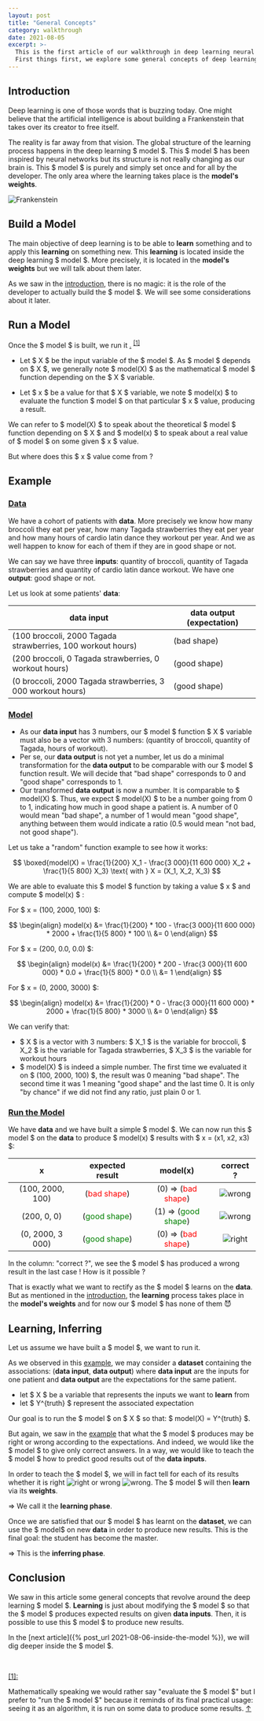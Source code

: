 ```yaml
---
layout: post
title: "General Concepts"
category: walkthrough
date: 2021-08-05
excerpt: >-
  This is the first article of our walkthrough in deep learning neural networks.
  First things first, we explore some general concepts of deep learning, introducing the deep learning model.
---
```


## Introduction 

Deep learning is one of those words that is buzzing today. One might believe that the artificial intelligence 
is about building a Frankenstein that takes over its creator to free itself.

The reality is far away from that vision. The global structure of the learning process happens in the 
deep learning $ model $. This $ model $ has been inspired by neural networks but its structure is not really changing 
as our brain is. This $ model $ is purely and simply set once and for all by the developer. 
The only area where the learning takes place is the **model's weights**.

![Frankenstein](/_assets/images/general/Frankenstein.png)

## Build a Model

The main objective of deep learning is to be able to **learn** something and to apply this **learning** on something 
new. This **learning** is located inside the deep learning $ model $. More precisely, it is located in the 
**model's weights** but we will talk about them later.

As we saw in the [introduction](#introduction), there is no magic: 
it is the role of the developer to actually build the $ model $. We will see some considerations about it later. 

## Run a Model 

Once the $ model $ is built, we run it 
<a id="remark-back" class="anchor" href="#header-title">.</a> <sup>[[1]](#remark)</sup>

- Let $ X $ be the input variable of the $ model $. As $ model $ depends on $ X $, we generally note $ model(X) $ as the 
mathematical $ model $ function depending on the $ X $ variable. 

- Let $ x $ be a value for that $ X $ variable, we note $ model(x) $ to evaluate the function $ model $ 
on that particular $ x $ value, producing a result. 

We can refer to $ model(X) $ to speak about the theoretical $ model $ function depending on $ X $ and 
$ model(x) $ to speak about a real value of $ model $ on some given $ x $ value. 

But where does this $ x $ value come from ? 

## Example 

### <span style="text-decoration:underline"> Data </span>

We have a cohort of patients with **data**. More precisely we know how many broccoli they eat per year, how many 
Tagada strawberries they eat per year and how many hours of cardio latin dance they workout per year. 
And we as well happen to know for each of them if they are in good shape or not. 

We can say we have three **inputs**: 
quantity of broccoli, quantity of Tagada strawberries and quantity of cardio latin dance workout.
We have one **output**: good shape or not. 

Let us look at some patients' **data**: 

| data input | data output (expectation) |
| ---------------- | ----- |
| (100 broccoli, 2000 Tagada strawberries, 100 workout hours) | (bad shape)  |
| (200 broccoli,  0 Tagada strawberries, 0 workout hours)     | (good shape) |
| (0 broccoli, 2000 Tagada strawberries, 3 000 workout hours) | (good shape) |

### <span style="text-decoration:underline"> Model </span> 

- As our **data input** has 3 numbers, our $ model $ function $ X $ variable must also be a vector with 3 numbers: 
(quantity of broccoli, quantity of Tagada, hours of workout).
- Per se, our **data output** is not yet a number, let us do a minimal transformation for the **data output** to be
comparable with our $ model $ function result. We will decide that "bad shape" corresponds to 0 and "good shape" 
corresponds to 1.
- Our transformed **data output** is now a number. It is comparable to $ model(X) $. 
Thus, we expect $ model(X) $ to be a number going from 0 to 1, indicating how much in good shape 
a patient is. A number of 0 would mean "bad shape", a number of 1 would mean "good shape", anything between them would 
indicate a ratio (0.5 would mean "not bad, not good shape").  

Let us take a "random" function example to see how it works: 

$$
\boxed{model(X) = \frac{1}{200} X_1 - \frac{3 000}{11 600 000}  X_2 + \frac{1}{5 800} X_3} \text{ with } X = (X_1, X_2, X_3) 
$$

We are able to evaluate this $ model $ function by taking a value $ x $ and compute $ model(x) $ :

For $ x = (100, 2000, 100) $: 

$$
\begin{align}
    model(x) &= \frac{1}{200} * 100 - \frac{3 000}{11 600 000} * 2000 + \frac{1}{5 800} * 100 \\
             &= 0
\end{align}
$$

For $ x = (200, 0.0, 0.0) $: 

$$
\begin{align}
    model(x) &= \frac{1}{200} * 200 - \frac{3 000}{11 600 000} * 0.0 + \frac{1}{5 800} * 0.0 \\
             &= 1
\end{align}
$$

For $ x = (0, 2000, 3000) $: 

$$
\begin{align}
    model(x) &= \frac{1}{200} * 0 - \frac{3 000}{11 600 000} * 2000 + \frac{1}{5 800} * 3000 \\
             &= 0
\end{align}
$$

We can verify that:
- $ X $ is a vector with 3 numbers: $ X_1 $ is the variable for broccoli, $ X_2 $ is the variable for Tagada strawberries, 
$ X_3 $ is the variable for workout hours
- $ model(X) $ is indeed a simple number. 
The first time we evaluated it on $ (100, 2000, 100) $, the result was 0 meaning "bad shape". 
The second time it was 1 meaning "good shape" and the last time 0. It is only "by chance" if we did not find any ratio, 
just plain 0 or 1.

### <span style="text-decoration:underline"> Run the Model </span>

We have **data** and we have built a simple $ model $.
We can now run this $ model $ on the **data** to produce $ model(x) $ results with  $ x = (x1, x2, x3) $:

| x | expected result | model(x) | correct ? |
| :----------------: | :-----: | :----: | :---: |
| (100, 2000, 100) | (<span style="color:red">bad shape</span>)    | (0) => (<span style="color:red">bad shape</span>)   | ![wrong](/_assets/images/general/right.png) |
| (200,  0, 0)     | (<span style="color:green">good shape</span>) | (1) => (<span style="color:green">good shape</span>)| ![wrong](/_assets/images/general/right.png) |
| (0, 2000, 3 000) | (<span style="color:green">good shape</span>) | (0) => (<span style="color:red">bad shape</span>)   | ![right](/_assets/images/general/wrong.png) |

In the column: "correct ?", we see the $ model $ has produced a wrong result in the last case !
How is it possible ? 

That is exactly what we want to rectify as the $ model $ learns on the **data**. But as mentioned in 
the [introduction](#introduction), the **learning** process takes place in the **model's weights** 
and for now our $ model $ has none of them :smiling_imp:

## Learning, Inferring

Let us assume we have built a $ model $, we want to run it. 

As we observed in this [example](#example), we may consider a **dataset** containing the associations: 
(**data input**, **data output**) where **data input** are the inputs for one patient and 
**data output** are the expectations for the same patient.

- let $ X $ be a variable that represents the inputs we want to **learn** from
- let $ Y^{truth} $ represent the associated expectation

Our goal is to run the $ model $ on $ X $ so that: $ model(X) = Y^{truth} $.  

But again, we saw in the [example](#example) that what the $ model $ produces may be right or wrong according to 
the expectations. And indeed, we would like the $ model $ to give only correct answers. In a way, we would like 
to teach the $ model $ how to predict good results out of the **data inputs**.

In order to teach the $ model $, we will in fact tell for each of its results 
whether it is right ![right](/_assets/images/general/right.png) or wrong ![wrong](/_assets/images/general/wrong.png). 
The $ model $ will then **learn** via its **weights**. 

=> We call it the **learning phase**.

Once we are satisfied that our $ model $ has learnt on the **dataset**, we can use the $ model$ on new **data** 
in order to produce new results. This is the final goal: the student has become the master.

=> This is the **inferring phase**.

## Conclusion

We saw in this article some general concepts that revolve around the deep learning $ model $.
**Learning** is just about modifying the $ model $ so that the $ model $ produces expected results 
on given **data inputs**. 
Then, it is possible to use this $ model $ to produce new results.

In the [next article]({% post_url 2021-08-06-inside-the-model %}), we will dig deeper inside the $ model $. 

<br>

<a id="remark" class="anchor" href="#header-title">[1]:</a>

Mathematically speaking we would rather say "evaluate the $ model $" but I prefer to "run the $ model $" because 
it reminds of its final practical usage: seeing it as an algorithm, it is run on some data to produce some results.
[↑](#remark-back)

